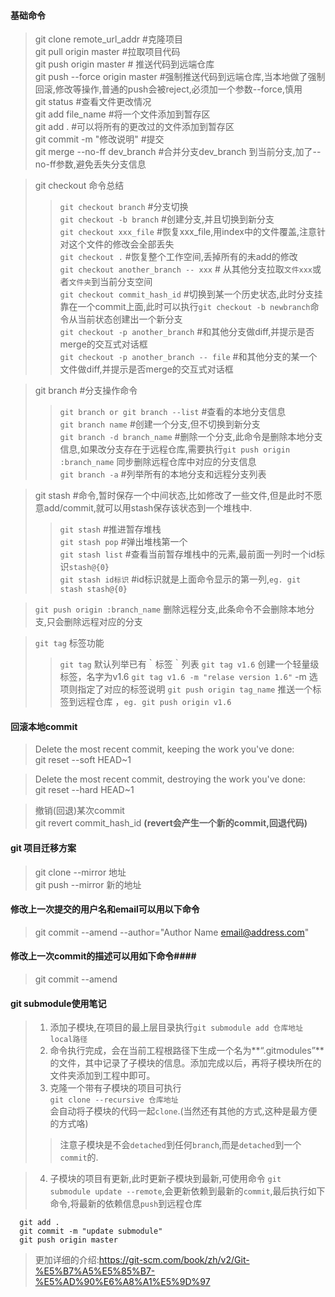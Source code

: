 #### 基础命令 ####
>git clone remote_url_addr #克隆项目   
>git pull origin master  #拉取项目代码   
>git push origin master # 推送代码到远端仓库   
>git push --force origin master    #强制推送代码到远端仓库,当本地做了强制回滚,修改等操作,普通的push会被reject,必须加一个参数--force,慎用   
>git status #查看文件更改情况   
>git add file_name #将一个文件添加到暂存区   
>git add .   #可以将所有的更改过的文件添加到暂存区    
>git commit -m "修改说明" #提交   
>git merge --no-ff dev_branch #合并分支dev_branch 到当前分支,加了--no-ff参数,避免丢失分支信息   

>git checkout 命令总结
> >`git checkout branch` #分支切换      
> >`git checkout -b branch` #创建分支,并且切换到新分支     
> >`git checkout xxx_file` #恢复xxx_file,用index中的文件覆盖,注意针对这个文件的修改会全部丢失   
> >`git checkout .` #恢复整个工作空间,丢掉所有的未add的修改   
> >`git checkout another_branch -- xxx` # 从其他分支拉取`文件xxx`或者`文件夹`到当前分支空间   
> >`git checkout commit_hash_id` #切换到某一个历史状态,此时分支挂靠在一个commit上面,此时可以执行`git checkout -b newbranch`命令从当前状态创建出一个新分支    
> >`git checkout -p another_branch` #和其他分支做diff,并提示是否merge的交互式对话框    
> >`git checkout -p another_branch -- file` #和其他分支的某一个文件做diff,并提示是否merge的交互式对话框    

>git branch #分支操作命令      
> > `git branch or git branch --list` #查看的本地分支信息     
> > `git branch name` #创建一个分支,但不切换到新分支     
> > `git branch -d branch_name` #删除一个分支,此命令是删除本地分支信息,如果改分支存在于远程仓库,需要执行`git push origin :branch_name` 同步删除远程仓库中对应的分支信息    
> > `git branch -a` #列举所有的本地分支和远程分支列表      

>git stash #命令,暂时保存一个中间状态,比如修改了一些文件,但是此时不愿意add/commit,就可以用stash保存该状态到一个堆栈中.           
 >  > `git stash` #推进暂存堆栈     
 >  > `git stash pop` #弹出堆栈第一个   
 >  > `git stash list` #查看当前暂存堆栈中的元素,最前面一列时一个id标识`stash@{0}`    
 >  > `git stash id标识` #id标识就是上面命令显示的第一列,`eg. git stash stash@{0}`

 > `git push origin :branch_name` 删除远程分支,此条命令不会删除本地分支,只会删除远程对应的分支  
 
> `git tag` 标签功能
>  >`git tag` 默认列举已有｀标签｀列表
> >`git tag v1.6` 创建一个轻量级标签，名字为v1.6
> >`git tag v1.6 -m "relase version 1.6"`  -m 选项则指定了对应的标签说明
> >`git push origin tag_name` 推送一个标签到远程仓库 ，`eg. git push origin v1.6`

#### 回滚本地commit ####
> Delete the most recent commit, keeping the work you've done:    
> git reset --soft HEAD~1

> Delete the most recent commit, destroying the work you've done:    
> git reset --hard HEAD~1

> 撤销(回退)某次commit   
> git revert commit_hash_id **(revert会产生一个新的commit,回退代码)**

#### git  项目迁移方案 ####
> git clone --mirror 地址   
> git push --mirror 新的地址   

#### 修改上一次提交的用户名和email可以用以下命令 ####
> git commit --amend --author="Author Name <email@address.com>"

#### 修改上一次commit的描述可以用如下命令####
>git commit --amend

#### git submodule使用笔记 
> 1. 添加子模块,在项目的最上层目录执行```git submodule add 仓库地址 local路径```   
> 2. 命令执行完成，会在当前工程根路径下生成一个名为**“.gitmodules”**的文件，其中记录了子模块的信息。添加完成以后，再将子模块所在的文件夹添加到工程中即可。
> 3. 克隆一个带有子模块的项目可执行   
```git clone --recursive 仓库地址```    
  会自动将子模块的代码一起```clone```.(当然还有其他的方式,这种是最方便的方式咯)
> > 注意子模块是不会```detached```到任何```branch```,而是<code>detached</code>到一个<code>commit</code>的.
 
> 4. 子模块的项目有更新,此时更新子模块到最新,可使用命令 ```git submodule update --remote```,会更新依赖到最新的```commit```,最后执行如下命令,将最新的依赖信息```push```到远程仓库
```
  git add .
  git commit -m "update submodule"
  git push origin master
```
> 更加详细的介绍:https://git-scm.com/book/zh/v2/Git-%E5%B7%A5%E5%85%B7-%E5%AD%90%E6%A8%A1%E5%9D%97
